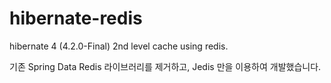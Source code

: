 hibernate-redis
===============

hibernate 4 (4.2.0-Final) 2nd level cache using redis.

기존 Spring Data Redis 라이브러리를 제거하고, Jedis 만을 이용하여 개발했습니다.